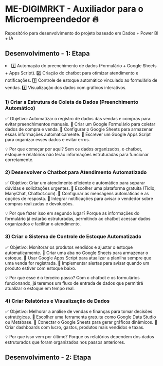 # ME-DIGIMRKT - Auxiliador para o Microempreendedor 🔥
Repositório para desenvolvimento do projeto baseado em Dados + Power BI + IA

## Desenvolvimento - 1: Etapa 
<li>
  1️⃣ Automação do preenchimento de dados (Formulário + Google Sheets + Apps Script).     
  2️⃣ Criação do chatbot para otimizar atendimento e notificações.
  3️⃣ Controle de estoque automático vinculado ao formulário de vendas.
  4️⃣ Visualização dos dados com gráficos interativos.
</li>

### 1) Criar a Estrutura de Coleta de Dados (Preenchimento Automático)
✅ Objetivo: Automatizar o registro de dados das vendas e compras para evitar preenchimentos manuais.
🔹 Criar um Google Formulário para coletar dados de compra e venda.
🔹 Configurar o Google Sheets para armazenar essas informações automaticamente.
🔹 Escrever um Google Apps Script para organizar esses dados e evitar erros.

💡 Por que começar por aqui? Sem os dados organizados, o chatbot, estoque e relatórios não terão informações estruturadas para funcionar corretamente.

### 2) Desenvolver o Chatbot para Atendimento Automatizado
✅ Objetivo: Criar um atendimento eficiente e automático para separar dúvidas e solicitações urgentes.
🔹 Escolher uma plataforma gratuita (Tidio, ManyChat, Chatbot.com).
🔹 Configurar as mensagens automáticas e as opções de resposta.
🔹 Integrar notificações para avisar o vendedor sobre compras realizadas e devoluções.

💡 Por que fazer isso em segundo lugar? Porque as informações do formulário já estarão estruturadas, permitindo ao chatbot acessar dados organizados e facilitar o atendimento.

### 3) Criar o Sistema de Controle de Estoque Automatizado
✅ Objetivo: Monitorar os produtos vendidos e ajustar o estoque automaticamente.
🔹 Criar uma aba no Google Sheets para armazenar o estoque.
🔹 Usar Google Apps Script para atualizar a planilha sempre que uma venda for registrada.
🔹 Implementar alertas para avisar quando um produto estiver com estoque baixo.

💡 Por que esse é o terceiro passo? Com o chatbot e os formulários funcionando, já teremos um fluxo de entrada de dados que permitirá atualizar o estoque em tempo real.

### 4) Criar Relatórios e Visualização de Dados
✅ Objetivo: Melhorar a análise de vendas e finanças para tomar decisões estratégicas.
🔹 Escolher uma ferramenta gratuita como Google Data Studio ou Metabase.
🔹 Conectar o Google Sheets para gerar gráficos dinâmicos.
🔹 Criar dashboards com lucro, gastos, produtos mais vendidos e taxas.

💡 Por que isso vem por último? Porque os relatórios dependem dos dados estruturados que foram organizados nos passos anteriores.

## Desenvolvimento - 2: Etapa
